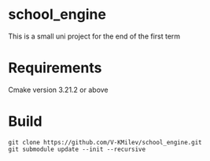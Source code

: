 # school_engine
This is a small uni project for the end of the first term

# Requirements
Cmake version 3.21.2 or above
# Build
```
git clone https://github.com/V-KMilev/school_engine.git
git submodule update --init --recursive
```
